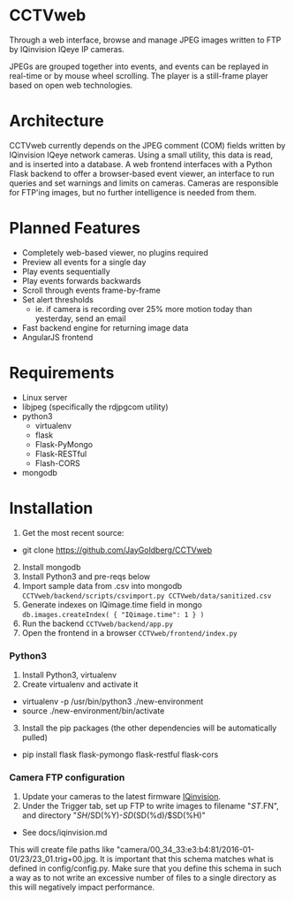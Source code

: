 CCTVweb
=======
Through a web interface, browse and manage JPEG images written to FTP by IQinvision IQeye IP cameras.

JPEGs are grouped together into events, and events can be replayed in real-time or by mouse wheel scrolling. The player is a still-frame player based on open web technologies.

Architecture
============
CCTVweb currently depends on the JPEG comment (COM) fields written by IQinvision IQeye network cameras. Using a small utility, this data is read, and is inserted into a database. A web frontend interfaces with a Python Flask backend to offer a browser-based event viewer, an interface to run queries and set warnings and limits on cameras. Cameras are responsible for FTP'ing images, but no further intelligence is needed from them.

Planned Features
============
* Completely web-based viewer, no plugins required
* Preview all events for a single day
* Play events sequentially
* Play events forwards backwards
* Scroll through events frame-by-frame
* Set alert thresholds
  * ie. if camera is recording over 25% more motion today than yesterday, send an email
* Fast backend engine for returning image data
* AngularJS frontend

Requirements
============
* Linux server
* libjpeg (specifically the rdjpgcom utility)
* python3
  * virtualenv
  * flask
  * Flask-PyMongo
  * Flask-RESTful
  * Flash-CORS
* mongodb

Installation
============
1. Get the most recent source:
  - git clone https://github.com/JayGoldberg/CCTVweb
2. Install mongodb
3. Install Python3 and pre-reqs below
4. Import sample data from .csv into mongodb
`CCTVweb/backend/scripts/csvimport.py CCTVweb/data/sanitized.csv`
5. Generate indexes on IQimage.time field in mongo
`db.images.createIndex( { "IQimage.time": 1 } )`
6. Run the backend
`CCTVweb/backend/app.py`
7. Open the frontend in a browser
`CCTVweb/frontend/index.py`

### Python3
1. Install Python3, virtualenv
2. Create virtualenv and activate it
  - virtualenv -p /usr/bin/python3 ./new-environment
  - source ./new-environment/bin/activate
3. Install the pip packages (the other dependencies will be automatically pulled)
  - pip install flask flask-pymongo flask-restful flask-cors

### Camera FTP configuration
1. Update your cameras to the latest firmware [IQinvision](http://www.iqeye.com).
2. Under the Trigger tab, set up FTP to write images to filename "$ST.$FN", and directory "$SH/$SD(%Y)-$SD(%m)-$SD(%d)/$SD(%H)"
  -  See docs/iqinvision.md

This will create file paths like "camera/00_34_33:e3:b4:81/2016-01-01/23/23_01.trig+00.jpg. It is important that this schema matches what is defined in config/config.py. Make sure that you define this schema in such a way as to not write an excessive number of files to a single directory as this will negatively impact performance.
